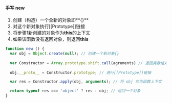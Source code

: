#### 手写 new

1. 创建（构造）一个全新的对象即**{}**
2. 对这个新对象执行[[Prototype]]链接
3. 将步骤1新创建的对象作为**this**的上下文 
4. 如果该函数没有返回对象，则返回**this**

```js
function new () {
  var obj = Object.create(null); // 创建一个新对象{}
  
  var Constructor = Array.prototype.shift.call(agruments) // 返回类数组对象第一个值
  
  obj.__proto__ = Constructor.prototype; // 进行[[Prototype]]链接

  var res = Constructor.apply(obj, arguments); // 将 obj 作为函数上下文

  return typeof res === 'object' ? res : obj; // 返回一个对象
}
```

